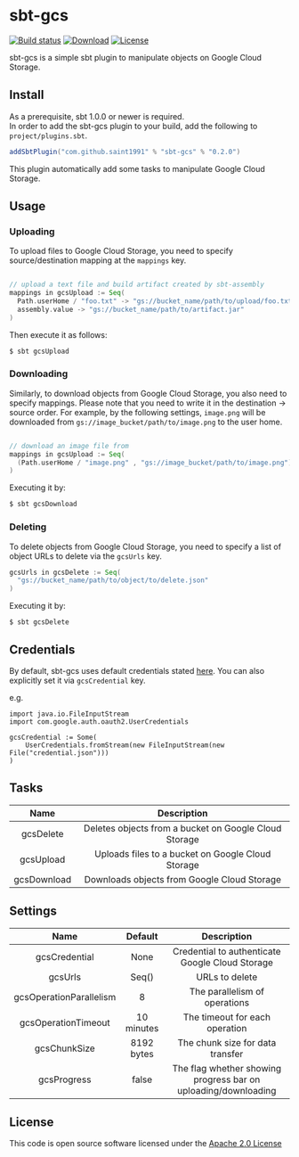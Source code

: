 # sbt-gcs

[![Build status](https://github.com/saint1991/sbt-gcs/workflows/ci/badge.svg)](https://github.com/saint1991/sbt-gcs/actions)
[![Download](https://api.bintray.com/packages/saint1991/sbt-plugins/sbt-gcs/images/download.svg)](https://bintray.com/saint1991/sbt-plugins/sbt-gcs/_latestVersion)
[![License](https://img.shields.io/badge/License-Apache%202.0-blue.svg)](https://opensource.org/licenses/Apache-2.0)

sbt-gcs is a simple sbt plugin to manipulate objects on Google Cloud Storage.


## Install

As a prerequisite, sbt 1.0.0 or newer is required.  
In order to add the sbt-gcs plugin to your build, add the following to `project/plugins.sbt`.


```project/plugins.sbt
addSbtPlugin("com.github.saint1991" % "sbt-gcs" % "0.2.0")
```

This plugin automatically add some tasks to manipulate Google Cloud Storage.


## Usage

### Uploading

To upload files to Google Cloud Storage, you need to specify source/destination mapping at the `mappings` key.

```build.sbt

// upload a text file and build artifact created by sbt-assembly
mappings in gcsUpload := Seq(
  Path.userHome / "foo.txt" -> "gs://bucket_name/path/to/upload/foo.txt",
  assembly.value -> "gs://bucket_name/path/to/artifact.jar" 
)
```

Then execute it as follows:
```bash
$ sbt gcsUpload
```


### Downloading

Similarly, to download objects from Google Cloud Storage, you also need to specify mappings.
Please note that you need to write it in the destination -> source order.
For example, by the following settings, `image.png` will be downloaded from 
`gs://image_bucket/path/to/image.png` to the user home.

```build.sbt

// download an image file from  
mappings in gcsUpload := Seq(
  (Path.userHome / "image.png" , "gs://image_bucket/path/to/image.png") 
)
```

Executing it by:

```bash
$ sbt gcsDownload
```


### Deleting

To delete objects from Google Cloud Storage, you need to specify a list of 
object URLs to delete via the `gcsUrls` key.

```build.sbt
gcsUrls in gcsDelete := Seq(
  "gs://bucket_name/path/to/object/to/delete.json"
)
``` 

Executing it by:
```
$ sbt gcsDelete
```

## Credentials
By default, sbt-gcs uses default credentials stated [here](https://cloud.google.com/video-intelligence/docs/common/auth).  You can also explicitly set it via `gcsCredential` key.

e.g.
```
import java.io.FileInputStream
import com.google.auth.oauth2.UserCredentials

gcsCredential := Some(
    UserCredentials.fromStream(new FileInputStream(new File("credential.json")))
)
```

## Tasks
| Name        | Description                                           |
|:-----------:|:-----------------------------------------------------:|
| gcsDelete   | Deletes objects from a bucket on Google Cloud Storage |
| gcsUpload   | Uploads files to a bucket on Google Cloud Storage     |
| gcsDownload | Downloads objects from Google Cloud Storage           |


## Settings

| Name                    | Default    | Description                                                    |
|:-----------------------:|:----------:|:--------------------------------------------------------------:|
| gcsCredential           | None       | Credential to authenticate Google Cloud Storage                |
| gcsUrls                 | Seq()      | URLs to delete                                                 |
| gcsOperationParallelism | 8          | The parallelism of operations                                  |
| gcsOperationTimeout     | 10 minutes | The timeout for each operation                                 |
| gcsChunkSize            | 8192 bytes | The chunk size for data transfer                               |
| gcsProgress             | false      | The flag whether showing progress bar on uploading/downloading |



## License
This code is open source software licensed under the [Apache 2.0 License](http://www.apache.org/licenses/LICENSE-2.0)